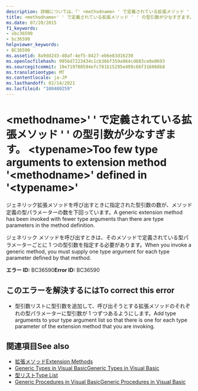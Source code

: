 ```yaml
---
description: 詳細については、「' <methodname> ' で定義されている拡張メソッド ' ' の型引数が少なすぎます」を参照してください。 <typename>
title: <methodname>' ' で定義されている拡張メソッド ' ' の型引数が少なすぎます。 <typename>
ms.date: 07/20/2015
f1_keywords:
- vbc36590
- bc36590
helpviewer_keywords:
- BC36590
ms.assetid: 8a9dd2d3-d8af-4ef5-8427-eb6e83d16230
ms.openlocfilehash: 9956d7223434c1cb36bf359a964cd683ce0e0693
ms.sourcegitcommit: 10e719780594efc781b15295e499c66f316068b8
ms.translationtype: MT
ms.contentlocale: ja-JP
ms.lasthandoff: 02/14/2021
ms.locfileid: "100480259"
---
```

# <a name="too-few-type-arguments-to-extension-method-methodname-defined-in-typename"></a><span data-ttu-id="b6f34-103">\<methodname>' ' で定義されている拡張メソッド ' ' の型引数が少なすぎます。 \<typename></span><span class="sxs-lookup"><span data-stu-id="b6f34-103">Too few type arguments to extension method '\<methodname>' defined in '\<typename>'</span></span>

<span data-ttu-id="b6f34-104">ジェネリック拡張メソッドを呼び出すときに指定された型引数の数が、メソッド定義の型パラメーターの数を下回っています。</span><span class="sxs-lookup"><span data-stu-id="b6f34-104">A generic extension method has been invoked with fewer type arguments than there are type parameters in the method definition.</span></span>  
  
 <span data-ttu-id="b6f34-105">ジェネリック メソッドを呼び出すときは、そのメソッドで定義されている型パラメーターごとに 1 つの型引数を指定する必要があります。</span><span class="sxs-lookup"><span data-stu-id="b6f34-105">When you invoke a generic method, you must supply one type argument for each type parameter defined by that method.</span></span>  
  
 <span data-ttu-id="b6f34-106">**エラー ID:** BC36590</span><span class="sxs-lookup"><span data-stu-id="b6f34-106">**Error ID:** BC36590</span></span>  
  
## <a name="to-correct-this-error"></a><span data-ttu-id="b6f34-107">このエラーを解決するには</span><span class="sxs-lookup"><span data-stu-id="b6f34-107">To correct this error</span></span>  
  
- <span data-ttu-id="b6f34-108">型引数リストに型引数を追加して、呼び出そうとする拡張メソッドのそれぞれの型パラメーターに型引数が 1 つずつあるようにします。</span><span class="sxs-lookup"><span data-stu-id="b6f34-108">Add type arguments to your type argument list so that there is one for each type parameter of the extension method that you are invoking.</span></span>  
  
## <a name="see-also"></a><span data-ttu-id="b6f34-109">関連項目</span><span class="sxs-lookup"><span data-stu-id="b6f34-109">See also</span></span>

- [<span data-ttu-id="b6f34-110">拡張メソッド</span><span class="sxs-lookup"><span data-stu-id="b6f34-110">Extension Methods</span></span>](../programming-guide/language-features/procedures/extension-methods.md)
- [<span data-ttu-id="b6f34-111">Generic Types in Visual Basic</span><span class="sxs-lookup"><span data-stu-id="b6f34-111">Generic Types in Visual Basic</span></span>](../programming-guide/language-features/data-types/generic-types.md)
- [<span data-ttu-id="b6f34-112">型リスト</span><span class="sxs-lookup"><span data-stu-id="b6f34-112">Type List</span></span>](../language-reference/statements/type-list.md)
- [<span data-ttu-id="b6f34-113">Generic Procedures in Visual Basic</span><span class="sxs-lookup"><span data-stu-id="b6f34-113">Generic Procedures in Visual Basic</span></span>](../programming-guide/language-features/data-types/generic-procedures.md)
